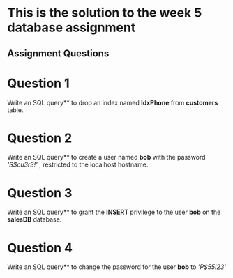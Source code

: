 # This is the solution to the week 5 database assignment 

## Assignment Questions

# Question 1

Write an SQL query** to drop an index named **IdxPhone** from **customers** table.

# Question 2 

Write an SQL query** to create a user named **bob** with the password _'S$cu3r3!'_ , restricted to the localhost hostname.

# Question 3 

Write an SQL query** to grant the **INSERT** privilege to the user **bob** on the **salesDB** database.

# Question 4

Write an SQL query** to change the password for the user **bob** to _'P$55!23'_